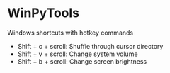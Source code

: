 # WinPyTools

Windows shortcuts with hotkey commands
- Shift + c + scroll: Shuffle through cursor directory
- Shift + v + scroll: Change system volume
- Shift + b + scroll: Change screen brightness
